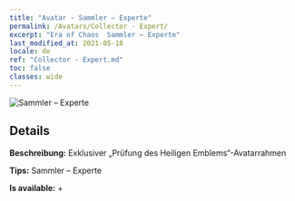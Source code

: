 ```yaml
---
title: "Avatar - Sammler – Experte"
permalink: /Avatars/Collector - Expert/
excerpt: "Era of Chaos  Sammler – Experte"
last_modified_at: 2021-05-18
locale: de
ref: "Collector - Expert.md"
toc: false
classes: wide
---
```

 ![Sammler – Experte](/images/a/avatarFrame_59.png)

## Details

 **Beschreibung:** Exklusiver „Prüfung des Heiligen Emblems“-Avatarrahmen 

 **Tips:** Sammler – Experte 

 **Is available:**  + 


